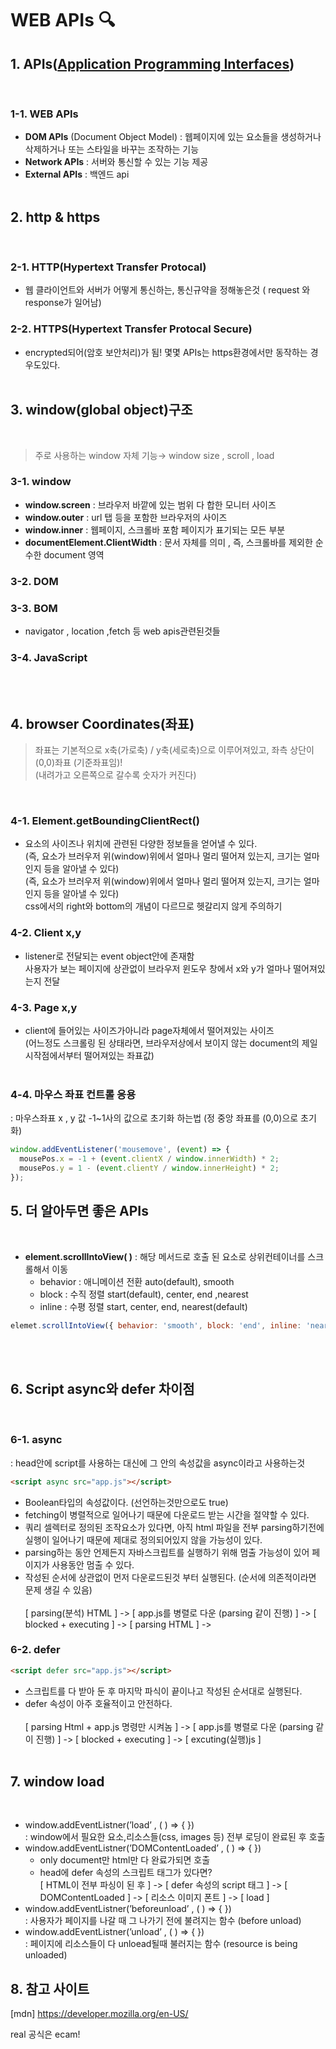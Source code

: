 # **WEB APIs** 🔍

## 1. APIs(<u>Application Programming Interfaces</u>)

<br/>

### 1-1. WEB APIs

- **DOM APIs** (Document Object Model) : 웹페이지에 있는 요소들을 생성하거나 삭제하거나 또는 스타일을 바꾸는 조작하는 기능
- **Network APIs** : 서버와 통신할 수 있는 기능 제공
- **External APIs** : 백엔드 api
  <br/>
  <br/>

## 2. http & https

<br/>

### 2-1. HTTP(Hypertext Transfer Protocal)

- 웹 클라이언트와 서버가 어떻게 통신하는, 통신규약을 정해놓은것
  ( request 와 response가 일어남)

### 2-2. HTTPS(Hypertext Transfer Protocal Secure)

- encrypted되어(암호 보안처리)가 됨!
  몇몇 APIs는 https환경에서만 동작하는 경우도있다.
  <br/>
  <br/>

## 3. window(global object)구조

<br/>

> 주로 사용하는 window 자체 기능→ window size , scroll , load

### 3-1. window

- **window.screen** : 브라우저 바깥에 있는 범위 다 합한 모니터 사이즈
- **window.outer** : url 탭 등을 포함한 브라우저의 사이즈
- **window.inner** : 웹페이지, 스크롤바 포함 페이지가 표기되는 모든 부분
- **documentElement.ClientWidth** : 문서 자체를 의미 , 즉, 스크롤바를 제외한 순수한 document 영역

### 3-2. DOM

### 3-3. BOM

- navigator , location ,fetch 등 web apis관련된것들

### 3-4. JavaScript

 <br/>
 <br/>

## 4. browser Coordinates(좌표)

> 좌표는 기본적으로 x축(가로축) / y축(세로축)으로 이루어져있고, 좌측 상단이 (0,0)좌표 (기준좌표임)! <br/>
> (내려가고 오른쪽으로 갈수록 숫자가 커진다)

 <br/>

### 4-1. Element.getBoundingClientRect()

- 요소의 사이즈나 위치에 관련된 다양한 정보들을 얻어낼 수 있다. <br/>
  (즉, 요소가 브러우저 위(window)위에서 얼마나 멀리 떨어져 있는지, 크기는 얼마인지 등을 알아낼 수 있다)<br/>
  (즉, 요소가 브러우저 위(window)위에서 얼마나 멀리 떨어져 있는지, 크기는 얼마인지 등을 알아낼 수 있다)<br/>
  css에서의 right와 bottom의 개념이 다르므로 헷갈리지 않게 주의하기

### 4-2. Client x,y

- listener로 전달되는 event object안에 존재함<br/>
  사용자가 보는 페이지에 상관없이 브라우저 윈도우 창에서 x와 y가 얼마나 떨어져있는지 전달

### 4-3. Page x,y

- client에 들어있는 사이즈가아니라 page자체에서 떨어져있는 사이즈<br/>
  (어느정도 스크롤링 된 상태라면, 브라우저상에서 보이지 않는 document의 제일 시작점에서부터 떨어져있는 좌표값)
  <br/>
  <br/>

### 4-4. 마우스 좌표 컨트롤 응용

: 마우스좌표 x , y 값 -1~1사의 값으로 초기화 하는법 (정 중앙 좌표를 (0,0)으로 초기화)

```javascript
window.addEventListener('mousemove', (event) => {
  mousePos.x = -1 + (event.clientX / window.innerWidth) * 2;
  mousePos.y = 1 - (event.clientY / window.innerHeight) * 2;
});
```

## 5. 더 알아두면 좋은 APIs

<br/>

- **element.scrollIntoView( )** : 해당 메서드로 호출 된 요소로 상위컨테이너를 스크롤해서 이동
  - behavior : 애니메이션 전환 auto(default), smooth
  - block : 수직 정렬 start(default), center, end ,nearest
  - inline : 수평 정렬 start, center, end, nearest(default)
    <br/>

```javascript
elemet.scrollIntoView({ behavior: 'smooth', block: 'end', inline: 'nearest' });
```

  <br/>
  <br/>

## 6. Script async와 defer 차이점

<br/>

### 6-1. async

: head안에 script를 사용하는 대신에 그 안의 속성값을 async이라고 사용하는것

```html
<script async src="app.js"></script>
```

- Boolean타입의 속성값이다. (선언하는것만으로도 true)
- fetching이 병렬적으로 일어나기 때문에 다운로드 받는 시간을 절약할 수 있다.
- 쿼리 셀렉터로 정의된 조작요소가 있다면, 아직 html 파일을 전부 parsing하기전에 실행이 일어나기 때문에 제대로 정의되어있지 않을 가능성이 있다.
- parsing하는 동안 언제든지 자바스크립트를 실행하기 위해 멈출 가능성이 있어 페이지가 사용동안 멈출 수 있다.
- 작성된 순서에 상관없이 먼저 다운로드된것 부터 실행된다. (순서에 의존적이라면 문제 생길 수 있음)
  <br/>
  <br/>
  [ parsing(분석) HTML ] -> [ app.js를 병렬로 다운 (parsing 같이 진행) ] -> [ blocked + executing ] -> [ parsing HTML ] ->

### 6-2. defer

```html
<script defer src="app.js"></script>
```

- 스크립트를 다 받아 둔 후 마지막 파식이 끝이나고 작성된 순서대로 실행된다.
- defer 속성이 아주 호율적이고 안전하다.
  <br/>
  <br/>
  [ parsing Html + app.js 명령만 시켜놈 ] -> [ app.js를 병렬로 다운 (parsing 같이 진행) ] -> [ blocked + executing ] -> [ excuting(실행)js ]
  <br/>
  <br/>

## 7. window load

<br/>

- window.addEventListner(’load’ , ( ) => { }) <br/>
  : window에서 필요한 요소,리소스들(css, images 등) 전부 로딩이 완료된 후 호출
- window.addEventListner(’DOMContentLoaded’ , ( ) => { })
  - only document만 html만 다 완료가되면 호출
  - head에 defer 속성의 스크립트 태그가 있다면? <Br/>
    [ HTML이 전부 파싱이 된 후 ] -> [ defer 속성의 script 태그 ] -> [ DOMContentLoaded ] -> [ 리소스 이미지 폰트 ] -> [ load ]
- window.addEventListner(’beforeunload’ , ( ) => { }) <br/>
  : 사용자가 페이지를 나갈 때 그 나가기 전에 불려지는 함수 (before unload)
- window.addEventListner(’unload’ , ( ) => { }) <br/>
  : 페이지에 리소스들이 다 unloead될때 불러지는 함수 (resource is being unloaded)

## 8. 참고 사이트

[mdn] https://developer.mozilla.org/en-US/

real 공식은 ecam!
